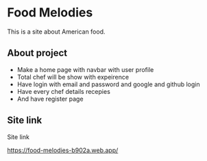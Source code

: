 
# Food Melodies

This is a site about American food.


## About project

- Make a home page with navbar with user profile
- Total chef will be show with expeirence
- Have login with email and password and google and github login
- Have every chef details recepies
- And have register page


## Site link

Site link

https://food-melodies-b902a.web.app/